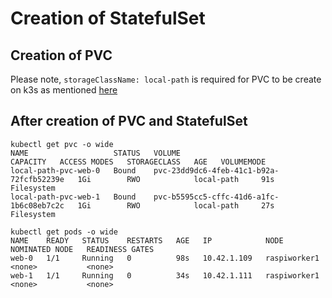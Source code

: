 # Creation of StatefulSet

## Creation of PVC
Please note, `storageClassName: local-path` is required for PVC to be create on k3s as mentioned [here](https://rancher.com/docs/k3s/latest/en/storage/#pvc-yaml)

## After creation of PVC and StatefulSet

```
kubectl get pvc -o wide
NAME                   STATUS   VOLUME                                     CAPACITY   ACCESS MODES   STORAGECLASS   AGE   VOLUMEMODE
local-path-pvc-web-0   Bound    pvc-23dd9dc6-4feb-41c1-b92a-72fcfb52239e   1Gi        RWO            local-path     91s   Filesystem
local-path-pvc-web-1   Bound    pvc-b5595cc5-cffc-41d6-a1fc-1b6c08eb7c2c   1Gi        RWO            local-path     27s   Filesystem

kubectl get pods -o wide
NAME    READY   STATUS    RESTARTS   AGE   IP            NODE           NOMINATED NODE   READINESS GATES
web-0   1/1     Running   0          98s   10.42.1.109   raspiworker1   <none>           <none>
web-1   1/1     Running   0          34s   10.42.1.111   raspiworker1   <none>           <none>
```